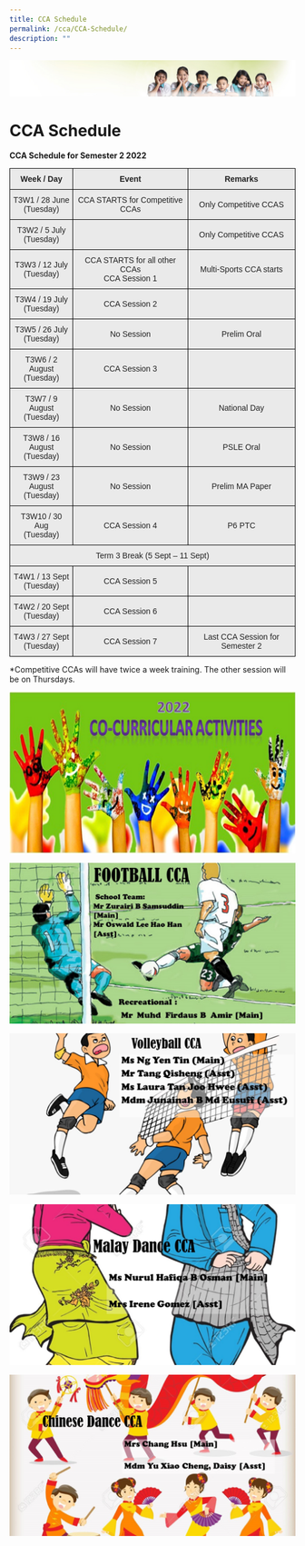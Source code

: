 ```yaml
---
title: CCA Schedule
permalink: /cca/CCA-Schedule/
description: ""
---
```

![](/images/Banner.jpg)

CCA Schedule
============

**CCA Schedule for Semester 2 2022**

<style type="text/css">
.tg  {border-collapse:collapse;border-spacing:0;}
.tg td{border-color:black;border-style:solid;border-width:1px;font-family:Arial, sans-serif;font-size:14px;
  overflow:hidden;padding:10px 5px;word-break:normal;}
.tg th{border-color:black;border-style:solid;border-width:1px;font-family:Arial, sans-serif;font-size:14px;
  font-weight:normal;overflow:hidden;padding:10px 5px;word-break:normal;}
.tg .tg-n4qt{background-color:#EAEAEA;color:#222;font-weight:bold;text-align:center;vertical-align:top}
.tg .tg-ii8k{background-color:#EAEAEA;color:#222;text-align:center;vertical-align:top}
.tg .tg-ku5w{background-color:#EAEAEA;color:#222;text-align:center;vertical-align:middle}
</style>
<table class="tg">
<thead>
  <tr>
    <th class="tg-n4qt">Week / Day</th>
    <th class="tg-n4qt">Event</th>
    <th class="tg-n4qt">Remarks</th>
  </tr>
</thead>
<tbody>
  <tr>
    <td class="tg-ku5w"><span style="color:#222;background-color:#EAEAEA">T3W1 / 28 June </span><br><span style="color:#222;background-color:#EAEAEA">(Tuesday)</span></td>
    <td class="tg-ku5w"><span style="color:#222;background-color:#EAEAEA">CCA STARTS for Competitive CCAs</span></td>
    <td class="tg-ku5w"><span style="color:#222;background-color:#EAEAEA">Only Competitive CCAS</span><br></td>
  </tr>
  <tr>
    <td class="tg-ii8k">T3W2 / 5 July<br>(Tuesday)</td>
    <td class="tg-ku5w"></td>
    <td class="tg-ku5w"><span style="color:#222;background-color:#EAEAEA"> Only Competitive CCAS</span></td>
  </tr>
  <tr>
    <td class="tg-ku5w"><span style="color:#222;background-color:#EAEAEA"> T3W3 / 12 July </span><br><span style="color:#222;background-color:#EAEAEA">(Tuesday)</span></td>
    <td class="tg-ku5w"><span style="color:#222;background-color:#EAEAEA">CCA STARTS for all other CCAs</span><br><span style="color:#222;background-color:#EAEAEA"> CCA Session 1</span></td>
    <td class="tg-ku5w"><span style="color:#222;background-color:#EAEAEA">Multi-Sports CCA starts </span></td>
  </tr>
  <tr>
    <td class="tg-ku5w"><span style="color:#222;background-color:#EAEAEA">T3W4 / 19 July  </span><br><span style="color:#222;background-color:#EAEAEA">(Tuesday) </span></td>
    <td class="tg-ku5w"><span style="color:#222;background-color:#EAEAEA"> CCA Session 2</span></td>
    <td class="tg-ku5w"><span style="color:#222;background-color:#EAEAEA"> </span></td>
  </tr>
  <tr>
    <td class="tg-ku5w"><span style="color:#222;background-color:#EAEAEA"> T3W5 / 26 July </span><br><span style="color:#222;background-color:#EAEAEA">(Tuesday)</span></td>
    <td class="tg-ku5w"><span style="color:#222;background-color:#EAEAEA"> No Session</span></td>
    <td class="tg-ku5w"><span style="color:#222;background-color:#EAEAEA"> Prelim Oral</span></td>
  </tr>
  <tr>
    <td class="tg-ku5w"><span style="color:#222;background-color:#EAEAEA"> T3W6 / 2 August </span><br><span style="color:#222;background-color:#EAEAEA">(Tuesday) </span></td>
    <td class="tg-ku5w"><span style="color:#222;background-color:#EAEAEA">CCA Session 3 </span></td>
    <td class="tg-ku5w"><span style="color:#222;background-color:#EAEAEA"> </span></td>
  </tr>
  <tr>
    <td class="tg-ku5w"><span style="color:#222;background-color:#EAEAEA"> T3W7 / 9 August </span><br><span style="color:#222;background-color:#EAEAEA">(Tuesday)</span></td>
    <td class="tg-ku5w"><span style="color:#222;background-color:#EAEAEA">No Session </span></td>
    <td class="tg-ku5w"><span style="color:#222;background-color:#EAEAEA"> National Day</span></td>
  </tr>
  <tr>
    <td class="tg-ku5w"><span style="color:#222;background-color:#EAEAEA"> T3W8 / 16 August </span><br><span style="color:#222;background-color:#EAEAEA">(Tuesday)</span></td>
    <td class="tg-ku5w"><span style="color:#222;background-color:#EAEAEA"> No Session</span></td>
    <td class="tg-ku5w"><span style="color:#222;background-color:#EAEAEA">PSLE Oral </span></td>
  </tr>
  <tr>
    <td class="tg-ku5w"><span style="color:#222;background-color:#EAEAEA"> T3W9 / 23 August </span><br><span style="color:#222;background-color:#EAEAEA">(Tuesday)</span></td>
    <td class="tg-ku5w"><span style="color:#222;background-color:#EAEAEA"> No Session</span></td>
    <td class="tg-ku5w"><span style="color:#222;background-color:#EAEAEA"> Prelim MA Paper</span></td>
  </tr>
  <tr>
    <td class="tg-ku5w"><span style="color:#222;background-color:#EAEAEA"> T3W10 / 30 Aug </span><br><span style="color:#222;background-color:#EAEAEA">(Tuesday)</span></td>
    <td class="tg-ku5w"><span style="color:#222;background-color:#EAEAEA"> CCA Session 4</span></td>
    <td class="tg-ku5w"><span style="color:#222;background-color:#EAEAEA"> P6 PTC</span></td>
  </tr>
  <tr>
    <td class="tg-ku5w" colspan="3"><span style="color:#222;background-color:#EAEAEA">   Term 3 Break (5 Sept – 11 Sept)</span><br></td>
  </tr>
  <tr>
    <td class="tg-ku5w"><span style="color:#222;background-color:#EAEAEA"> T4W1 / 13 Sept </span><br><span style="color:#222;background-color:#EAEAEA">(Tuesday)</span></td>
    <td class="tg-ku5w"><span style="color:#222;background-color:#EAEAEA"> CCA Session 5</span></td>
    <td class="tg-ku5w"><span style="color:#222;background-color:#EAEAEA"> </span></td>
  </tr>
  <tr>
    <td class="tg-ku5w"><span style="color:#222;background-color:#EAEAEA"> T4W2 / 20 Sept </span><br><span style="color:#222;background-color:#EAEAEA">(Tuesday)</span></td>
    <td class="tg-ku5w"><span style="color:#222;background-color:#EAEAEA"> CCA Session 6</span></td>
    <td class="tg-ku5w"><span style="color:#222;background-color:#EAEAEA"> </span></td>
  </tr>
  <tr>
    <td class="tg-ku5w"><span style="color:#222;background-color:#EAEAEA"> T4W3 / 27 Sept </span><br><span style="color:#222;background-color:#EAEAEA">(Tuesday)</span></td>
    <td class="tg-ku5w"><span style="color:#222;background-color:#EAEAEA">CCA Session 7 </span></td>
    <td class="tg-ku5w"><span style="color:#222;background-color:#EAEAEA">Last CCA Session for Semester 2 </span></td>
  </tr>
</tbody>
</table>

\*Competitive CCAs will have twice a week training. The other session will be on Thursdays.

![](/images/Slide1.jpeg)

![](/images/Slide2.jpeg)

![](/images/Slide3.jpeg)

![](/images/Slide4.jpeg)

![](/images/Slide5.jpeg)